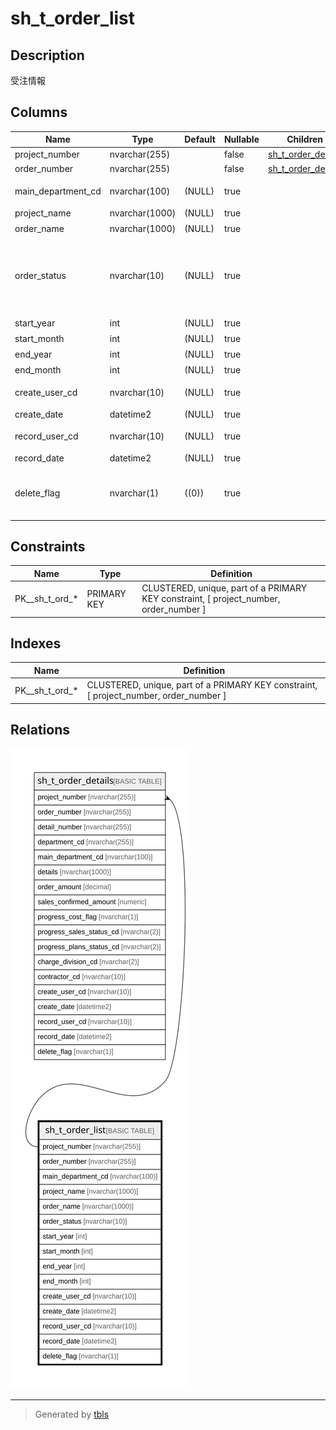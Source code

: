 # sh_t_order_list

## Description

受注情報

## Columns

| Name | Type | Default | Nullable | Children | Parents | Comment |
| ---- | ---- | ------- | -------- | -------- | ------- | ------- |
| project_number | nvarchar(255) |  | false | [sh_t_order_details](sh_t_order_details.md) |  | PRNo. |
| order_number | nvarchar(255) |  | false | [sh_t_order_details](sh_t_order_details.md) |  | 受注No. |
| main_department_cd | nvarchar(100) | (NULL) | true |  |  | 主担当部署コード |
| project_name | nvarchar(1000) | (NULL) | true |  |  | 試験名 |
| order_name | nvarchar(1000) | (NULL) | true |  |  | 受注名 |
| order_status | nvarchar(10) | (NULL) | true |  |  | 受注ステータスコード:1仮受注、2本受注、3受注終了 |
| start_year | int | (NULL) | true |  |  | 開始年 |
| start_month | int | (NULL) | true |  |  | 開始月 |
| end_year | int | (NULL) | true |  |  | 終了年 |
| end_month | int | (NULL) | true |  |  | 終了月 |
| create_user_cd | nvarchar(10) | (NULL) | true |  |  | 作成者コード |
| create_date | datetime2 | (NULL) | true |  |  | 作成日時 |
| record_user_cd | nvarchar(10) | (NULL) | true |  |  | 更新者コード |
| record_date | datetime2 | (NULL) | true |  |  | 更新日時 |
| delete_flag | nvarchar(1) | ((0)) | true |  |  | 削除フラグ:0未削除、1削除済 |

## Constraints

| Name | Type | Definition |
| ---- | ---- | ---------- |
| PK__sh_t_ord_* | PRIMARY KEY | CLUSTERED, unique, part of a PRIMARY KEY constraint, [ project_number, order_number ] |

## Indexes

| Name | Definition |
| ---- | ---------- |
| PK__sh_t_ord_* | CLUSTERED, unique, part of a PRIMARY KEY constraint, [ project_number, order_number ] |

## Relations

![er](sh_t_order_list.svg)

---

> Generated by [tbls](https://github.com/k1LoW/tbls)

